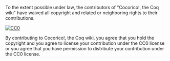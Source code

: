 To the extent possible under law, the contributors of "Cocorico!, the Coq wiki" have waived all copyright and related or neighboring rights to their contributions.

  <a rel="license"
     href="http://creativecommons.org/publicdomain/zero/1.0/">
    <img src="https://licensebuttons.net/p/zero/1.0/88x31.png" style="border-style: none;" alt="CC0" />
  </a>

By contributing to Cocorico!, the Coq wiki, you agree that you hold the copyright and you agree to license your contribution under the CC0 license or you agree that you have permission to distribute your contribution under the CC0 license.

